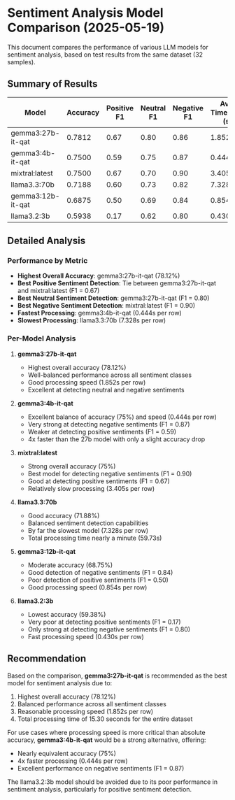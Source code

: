 # Sentiment Analysis Model Comparison (2025-05-19)

This document compares the performance of various LLM models for sentiment analysis, based on test results from the same dataset (32 samples).

## Summary of Results

| Model | Accuracy | Positive F1 | Neutral F1 | Negative F1 | Avg. Time/Row (s) | Total Time (s) |
|-------|----------|-------------|------------|-------------|-------------------|----------------|
| gemma3:27b-it-qat | 0.7812 | 0.67 | 0.80 | 0.86 | 1.852 | 15.30 |
| gemma3:4b-it-qat | 0.7500 | 0.59 | 0.75 | 0.87 | 0.444 | 3.66 |
| mixtral:latest | 0.7500 | 0.67 | 0.70 | 0.90 | 3.405 | 27.62 |
| llama3.3:70b | 0.7188 | 0.60 | 0.73 | 0.82 | 7.328 | 59.73 |
| gemma3:12b-it-qat | 0.6875 | 0.50 | 0.69 | 0.84 | 0.854 | 7.04 |
| llama3.2:3b | 0.5938 | 0.17 | 0.62 | 0.80 | 0.430 | 3.51 |

## Detailed Analysis

### Performance by Metric

- **Highest Overall Accuracy**: gemma3:27b-it-qat (78.12%)
- **Best Positive Sentiment Detection**: Tie between gemma3:27b-it-qat and mixtral:latest (F1 = 0.67)
- **Best Neutral Sentiment Detection**: gemma3:27b-it-qat (F1 = 0.80)
- **Best Negative Sentiment Detection**: mixtral:latest (F1 = 0.90)
- **Fastest Processing**: gemma3:4b-it-qat (0.444s per row)
- **Slowest Processing**: llama3.3:70b (7.328s per row)

### Per-Model Analysis

1. **gemma3:27b-it-qat**
   - Highest overall accuracy (78.12%)
   - Well-balanced performance across all sentiment classes
   - Good processing speed (1.852s per row)
   - Excellent at detecting neutral and negative sentiments

2. **gemma3:4b-it-qat**
   - Excellent balance of accuracy (75%) and speed (0.444s per row)
   - Very strong at detecting negative sentiments (F1 = 0.87)
   - Weaker at detecting positive sentiments (F1 = 0.59)
   - 4x faster than the 27b model with only a slight accuracy drop

3. **mixtral:latest**
   - Strong overall accuracy (75%)
   - Best model for detecting negative sentiments (F1 = 0.90)
   - Good at detecting positive sentiments (F1 = 0.67)
   - Relatively slow processing (3.405s per row)

4. **llama3.3:70b**
   - Good accuracy (71.88%)
   - Balanced sentiment detection capabilities
   - By far the slowest model (7.328s per row)
   - Total processing time nearly a minute (59.73s)

5. **gemma3:12b-it-qat**
   - Moderate accuracy (68.75%)
   - Good detection of negative sentiments (F1 = 0.84)
   - Poor detection of positive sentiments (F1 = 0.50)
   - Good processing speed (0.854s per row)

6. **llama3.2:3b**
   - Lowest accuracy (59.38%)
   - Very poor at detecting positive sentiments (F1 = 0.17)
   - Only strong at detecting negative sentiments (F1 = 0.80)
   - Fast processing speed (0.430s per row)

## Recommendation

Based on the comparison, **gemma3:27b-it-qat** is recommended as the best model for sentiment analysis due to:

1. Highest overall accuracy (78.12%)
2. Balanced performance across all sentiment classes
3. Reasonable processing speed (1.852s per row)
4. Total processing time of 15.30 seconds for the entire dataset

For use cases where processing speed is more critical than absolute accuracy, **gemma3:4b-it-qat** would be a strong alternative, offering:
- Nearly equivalent accuracy (75%)
- 4x faster processing (0.444s per row)
- Excellent performance on negative sentiments (F1 = 0.87)

The llama3.2:3b model should be avoided due to its poor performance in sentiment analysis, particularly for positive sentiment detection. 